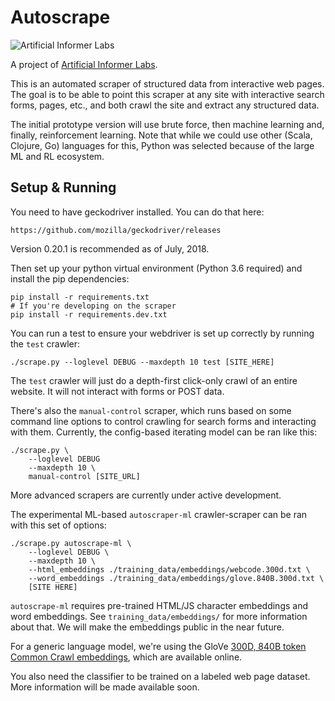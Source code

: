 # Autoscrape

![Artificial Informer Labs](https://github.com/brandonrobertz/autoscrape-py/blob/master/images/ai.png)

A project of [Artificial Informer Labs](https://artificialinformer.com).

This is an automated scraper of structured data from interactive web pages. The goal is to be able to point this scraper at any site with interactive search forms, pages, etc., and both crawl the site and extract any structured data.

The initial prototype version will use brute force, then machine learning and, finally, reinforcement learning. Note that while we could use other (Scala, Clojure, Go) languages for this, Python was selected because of the large ML and RL ecosystem.


## Setup & Running

You need to have geckodriver installed. You can do that here:

    https://github.com/mozilla/geckodriver/releases

Version 0.20.1 is recommended as of July, 2018.

Then set up your python virtual environment (Python 3.6 required) and install the pip dependencies:

    pip install -r requirements.txt
    # If you're developing on the scraper
    pip install -r requirements.dev.txt

You can run a test to ensure your webdriver is set up correctly by running the `test` crawler:

    ./scrape.py --loglevel DEBUG --maxdepth 10 test [SITE_HERE]

The `test` crawler will just do a depth-first click-only crawl of an entire website. It will not interact with forms or POST data.

There's also the `manual-control` scraper, which runs based on some command
line options to control crawling for search forms and interacting with them. Currently, the config-based iterating model can be ran like this:

    ./scrape.py \
        --loglevel DEBUG
        --maxdepth 10 \
        manual-control [SITE_URL]

More advanced scrapers are currently under active development.

The experimental ML-based `autoscraper-ml` crawler-scraper can be ran with this set of options:

    ./scrape.py autoscrape-ml \
        --loglevel DEBUG \
        --maxdepth 10 \
        --html_embeddings ./training_data/embeddings/webcode.300d.txt \
        --word_embeddings ./training_data/embeddings/glove.840B.300d.txt \
        [SITE HERE]

`autoscrape-ml` requires pre-trained HTML/JS character embeddings and word embeddings. See `training_data/embeddings/` for more information about that. We will make the embeddings public in the near future.

For a generic language model, we're using the GloVe [300D, 840B token Common Crawl embeddings](https://github.com/stanfordnlp/GloVe#download-pre-trained-word-vectors), which are available online.

You also need the classifier to be trained on a labeled web page dataset. More
information will be made available soon.

